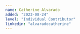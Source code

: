 ```yaml
---
name: Catherine Alvarado
added: "2023-08-24"
level: "Individual Contributor"
linkedin: "alvaradocatherine"
---
```

